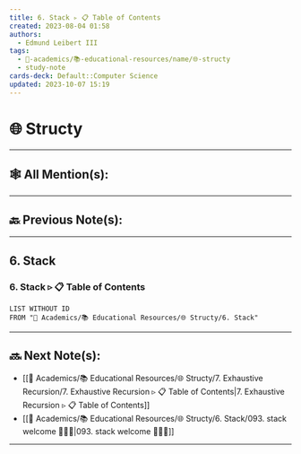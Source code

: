 ```yaml
---
title: 6. Stack ▹ 📋 Table of Contents
created: 2023-08-04 01:58
authors:
  - Edmund Leibert III
tags:
  - 🔴-academics/📚-educational-resources/name/🌐-structy
  - study-note
cards-deck: Default::Computer Science
updated: 2023-10-07 15:19
---
```


# 🌐 Structy

---

## 🕸️ All Mention(s): 

---

## 🔙 Previous Note(s):

---

## 6. Stack


### 6. Stack ▹ 📋 **Table of Contents**
```dataview
LIST WITHOUT ID
FROM "🔴 Academics/📚 Educational Resources/🌐 Structy/6. Stack"
```


---

## 🔜 Next Note(s):
- [[🔴 Academics/📚 Educational Resources/🌐 Structy/7. Exhaustive Recursion/7. Exhaustive Recursion ▹ 📋 Table of Contents|7. Exhaustive Recursion ▹ 📋 Table of Contents]]
- [[🔴 Academics/📚 Educational Resources/🌐 Structy/6. Stack/093. stack welcome 👨🏽‍💻|093. stack welcome 👨🏽‍💻]]

---
